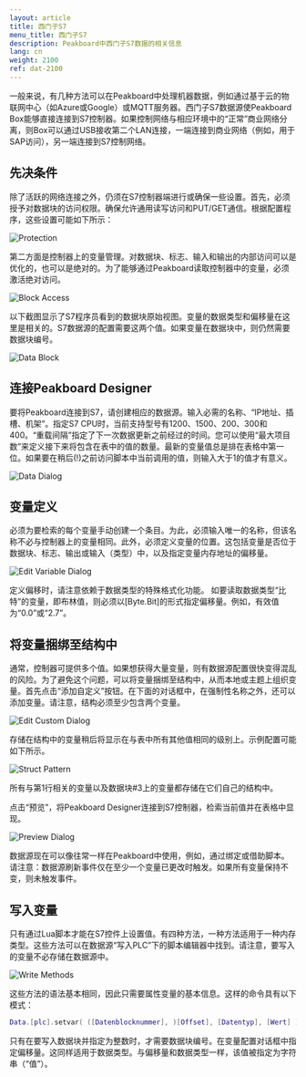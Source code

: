 ```yaml
---
layout: article
title: 西门子S7
menu_title: 西门子S7
description: Peakboard中西门子S7数据的相关信息
lang: cn
weight: 2100
ref: dat-2100
---
```

一般来说，有几种方法可以在Peakboard中处理机器数据，例如通过基于云的物联网中心（如Azure或Google）或MQTT服务器。西门子S7数据源使Peakboard Box能够直接连接到S7控制器。如果控制网络与相应环境中的“正常”商业网络分离，则Box可以通过USB接收第二个LAN连接，一端连接到商业网络（例如，用于SAP访问），另一端连接到S7控制网络。

## 先决条件

除了活跃的网络连接之外，仍须在S7控制器端进行或确保一些设置。首先，必须授予对数据块的访问权限。确保允许通用读写访问和PUT/GET通信。根据配置程序，这些设置可能如下所示：

![Protection](/assets/images/data-sources/siemens-s7/datenquelle-s7-00-protection.png)

第二方面是控制器上的变量管理。对数据块、标志、输入和输出的内部访问可以是优化的，也可以是绝对的。为了能够通过Peakboard读取控制器中的变量，必须激活绝对访问。

![Block Access](/assets/images/data-sources/siemens-s7/datenquelle-s7-01-block-access.png)

以下截图显示了S7程序员看到的数据块原始视图。变量的数据类型和偏移量在这里是相关的。S7数据源的配置需要这两个值。如果变量在数据块中，则仍然需要数据块编号。

![Data Block](/assets/images/data-sources/siemens-s7/datenquelle-s7-02-data-block.png)


## 连接Peakboard Designer

要将Peakboard连接到S7，请创建相应的数据源。输入必需的名称、“IP地址、插槽、机架”。指定S7 CPU时，当前支持型号有1200、1500、200、300和400。“重载间隔”指定了下一次数据更新之前经过的时间。您可以使用“最大项目数”来定义接下来将包含在表中的值的数量。最新的变量值总是排在表格中第一位。如果要在稍后(!)之前访问脚本中当前调用的值，则输入大于1的值才有意义。

![Data Dialog](/assets/images/data-sources/siemens-s7/datenquelle-s7-03-edit-data-dialog.png)

## 变量定义

必须为要检索的每个变量手动创建一个条目。为此，必须输入唯一的名称，但该名称不必与控制器上的变量相同。此外，必须定义变量的位置。这包括变量是否位于数据块、标志、输出或输入（类型）中，以及指定变量内存地址的偏移量。

![Edit Variable Dialog](/assets/images/data-sources/siemens-s7/datenquelle-s7-04-edit-variable-dialog.png)

定义偏移时，请注意依赖于数据类型的特殊格式化功能。
如要读取数据类型“比特”的变量，即布林值，则必须以[Byte.Bit]的形式指定偏移量。例如，有效值为“0.0”或“2.7”。

## 将变量捆绑至结构中

通常，控制器可提供多个值。如果想获得大量变量，则有数据源配置很快变得混乱的风险。为了避免这个问题，可以将变量捆绑至结构中，从而本地或主题上组织变量。首先点击“添加自定义”按钮。在下面的对话框中，在强制性名称之外，还可以添加变量。请注意，结构必须至少包含两个变量。

![Edit Custom Dialog](/assets/images/data-sources/siemens-s7/datenquelle-s7-05-edit-custom-dialog.png)

存储在结构中的变量稍后将显示在与表中所有其他值相同的级别上。示例配置可能如下所示。

![Struct Pattern](/assets/images/data-sources/siemens-s7/datenquelle-s7-06-struct-pattern.png)

所有与第1行相关的变量以及数据块#3上的变量都存储在它们自己的结构中。

点击“预览”，将Peakboard Designer连接到S7控制器，检索当前值并在表格中显现。

![Preview Dialog](/assets/images/data-sources/siemens-s7/datenquelle-s7-07-preview-dialog.png)

数据源现在可以像往常一样在Peakboard中使用，例如，通过绑定或借助脚本。请注意：数据源刷新事件仅在至少一个变量已更改时触发。如果所有变量保持不变，则未触发事件。

## 写入变量

只有通过Lua脚本才能在S7控件上设置值。有四种方法，一种方法适用于一种内存类型。这些方法可以在数据源“写入PLC”下的脚本编辑器中找到。请注意，要写入的变量不必存储在数据源中。

![Write Methods](/assets/images/data-sources/siemens-s7/datenquelle-s7-08-write-methods.png)

这些方法的语法基本相同，因此只需要属性变量的基本信息。这样的命令具有以下模式：

```lua
Data.[plc].setvar( ([Datenblocknummer], )[Offset], [Datentyp], [Wert] )
```

只有在要写入数据块并指定为整数时，才需要数据块编号。在变量配置对话框中指定偏移量。这同样适用于数据类型。与偏移量和数据类型一样，该值被指定为字符串（“值”）。
